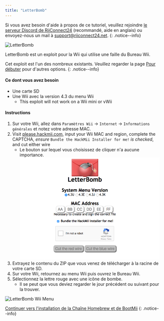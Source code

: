 ```yaml
---
title: "LetterBomb"
---
```


Si vous avez besoin d'aide à propos de ce tutoriel, veuillez rejoindre [le serveur Discord de RiiConnect24](https://discord.gg/b4Y7jfD) (recommandé, aide en anglais) ou envoyez-nous un mail à [support@riiconnect24.net](mailto:support@riiconnect24.net).
{: .notice--info}

![LetterBomb](/images/letterbomb.png)

LetterBomb est un exploit pour la Wii qui utilise une faille du Bureau Wii.

Cet exploit est l'un des nombreux existants. Veuillez regarder la page [Pour débuter](/get-started) pour d'autres options.
{: .notice--info}

#### Ce dont vous avez besoin
- Une carte SD
- Une Wii avec la version 4.3 du menu Wii
   - This exploit will not work on a Wii mini or vWii

#### Instructions

1. Sur votre Wii, allez dans `Paramètres Wii` -> `Internet` -> `Informations générales` et notez votre adresse MAC.
2. Visit [please.hackmii.com](https://please.hackmii.com), input your Wii MAC and region, complete the CAPTCHA, *ensure* `Bundle the HackMii Installer for me!` *is checked*, and cut either wire
   - Le bouton sur lequel vous choisissez de cliquer n'a aucune importance. ![HackMii Screen](/images/Wii/LetterBomb-PC.png)
3. Extrayez le contenu du ZIP que vous venez de télécharger à la racine de votre carte SD.
4. Sur votre Wii, retournez au menu Wii puis ouvrez le Bureau Wii.
5. Sélectionnez la lettre rouge avec une icône de bombe.
   - Il se peut que vous deviez regarder le jour précédent ou suivant pour la trouver.

![LetterBomb Wii Menu](/images/Wii/LetterBomb-Wii.png)

[Continuer vers l'installation de la Chaîne Homebrew et de BootMii](hbc)
{: .notice--info}
